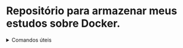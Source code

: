 # Repositório para armazenar meus estudos sobre Docker.

<details>
<summary>Comandos úteis</summary>

Buildar o container:
```
docker build -t NOME .
``` 

Rodar a aplicação:
```
docker run -p 3000:3000 -d NOME
```

Listar os containers:
```
docker ps       :   Lista apenas os ativos
docker ps -a    :   Lista todos
```

</details>